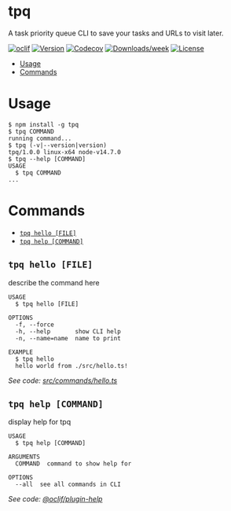 tpq
===

A task priority queue CLI to save your tasks and URLs to visit later.

[![oclif](https://img.shields.io/badge/cli-oclif-brightgreen.svg)](https://oclif.io)
[![Version](https://img.shields.io/npm/v/tpq.svg)](https://npmjs.org/package/tpq)
[![Codecov](https://codecov.io/gh/xamfy/tpq/branch/master/graph/badge.svg)](https://codecov.io/gh/xamfy/tpq)
[![Downloads/week](https://img.shields.io/npm/dw/tpq.svg)](https://npmjs.org/package/tpq)
[![License](https://img.shields.io/npm/l/tpq.svg)](https://github.com/xamfy/tpq/blob/master/package.json)

<!-- toc -->
* [Usage](#usage)
* [Commands](#commands)
<!-- tocstop -->
# Usage
<!-- usage -->
```sh-session
$ npm install -g tpq
$ tpq COMMAND
running command...
$ tpq (-v|--version|version)
tpq/1.0.0 linux-x64 node-v14.7.0
$ tpq --help [COMMAND]
USAGE
  $ tpq COMMAND
...
```
<!-- usagestop -->
# Commands
<!-- commands -->
* [`tpq hello [FILE]`](#tpq-hello-file)
* [`tpq help [COMMAND]`](#tpq-help-command)

## `tpq hello [FILE]`

describe the command here

```
USAGE
  $ tpq hello [FILE]

OPTIONS
  -f, --force
  -h, --help       show CLI help
  -n, --name=name  name to print

EXAMPLE
  $ tpq hello
  hello world from ./src/hello.ts!
```

_See code: [src/commands/hello.ts](https://github.com/xamfy/tpq/blob/v1.0.0/src/commands/hello.ts)_

## `tpq help [COMMAND]`

display help for tpq

```
USAGE
  $ tpq help [COMMAND]

ARGUMENTS
  COMMAND  command to show help for

OPTIONS
  --all  see all commands in CLI
```

_See code: [@oclif/plugin-help](https://github.com/oclif/plugin-help/blob/v3.2.0/src/commands/help.ts)_
<!-- commandsstop -->

